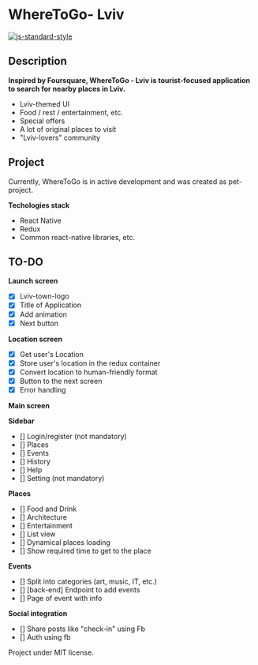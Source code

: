 #  WhereToGo- Lviv
[![js-standard-style](https://img.shields.io/badge/code%20style-standard-brightgreen.svg?style=flat)](http://standardjs.com/)

## Description

**Inspired by Foursquare, WhereToGo - Lviv is tourist-focused application to search for nearby places in Lviv.**

* Lviv-themed UI
* Food / rest / entertainment, etc.
* Special offers
* A lot of original places to visit
* "Lviv-lovers" community


## Project

Currently, WhereToGo is in active development and was created as pet-project.

**Techologies stack**

  * React Native
  * Redux
  * Common react-native libraries, etc.

## TO-DO

**Launch screen**

- [x] Lviv-town-logo
- [x] Title of Application
- [x] Add animation
- [x] Next button

**Location screen**

- [x] Get user's Location
- [x] Store user's location in the redux container
- [x] Convert location to human-friendly format
- [x] Button to the next screen
- [x] Error handling

**Main screen**

**Sidebar**

- [] Login/register (not mandatory)
- [] Places
- [] Events
- [] History
- [] Help
- [] Setting (not mandatory)

**Places**

- [] Food and Drink
- [] Architecture
- [] Entertainment
- [] List view
- [] Dynamical places loading
- [] Show required time to get to the place

**Events**

- [] Split into categories (art, music, IT, etc.)
- [] [back-end] Endpoint to add events
- [] Page of event with info

**Social integration**

- [] Share posts like "check-in" using Fb
- [] Auth using fb


Project under MIT license.
